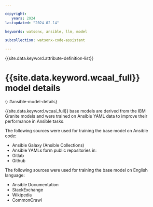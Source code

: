 ```yaml
---

copyright:
   years: 2024
lastupdated: "2024-02-14"

keywords: watsonx, ansible, llm, model

subcollection: watsonx-code-assistant

---
```


{{site.data.keyword.attribute-definition-list}}

# {{site.data.keyword.wcaal_full}} model details
{: #ansible-model-details}

{{site.data.keyword.wcaal_full}} base models are derived from the IBM Granite models and were trained on Ansible YAML data to improve their performance in Ansible tasks.

The following sources were used for training the base model on Ansible code:

* Ansible Galaxy (Ansible Collections)
* Ansible YAMLs form public repositories in:
* Gitlab
* Github

The following sources were used for training the base model on English language:

* Ansible Documentation
* StackExchange
* Wikipedia
* CommonCrawl
